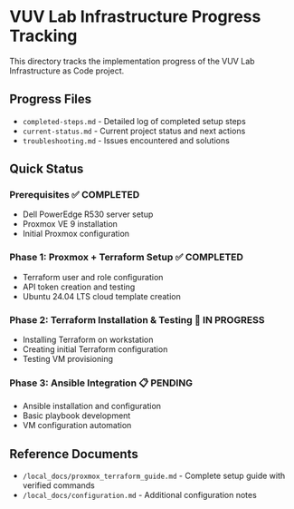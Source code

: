 # VUV Lab Infrastructure Progress Tracking

This directory tracks the implementation progress of the VUV Lab Infrastructure as Code project.

## Progress Files

- `completed-steps.md` - Detailed log of completed setup steps
- `current-status.md` - Current project status and next actions
- `troubleshooting.md` - Issues encountered and solutions

## Quick Status

### Prerequisites ✅ COMPLETED
- Dell PowerEdge R530 server setup
- Proxmox VE 9 installation
- Initial Proxmox configuration

### Phase 1: Proxmox + Terraform Setup ✅ COMPLETED  
- Terraform user and role configuration
- API token creation and testing
- Ubuntu 24.04 LTS cloud template creation

### Phase 2: Terraform Installation & Testing 🚧 IN PROGRESS
- Installing Terraform on workstation
- Creating initial Terraform configuration
- Testing VM provisioning

### Phase 3: Ansible Integration 📋 PENDING
- Ansible installation and configuration
- Basic playbook development
- VM configuration automation

## Reference Documents

- `/local_docs/proxmox_terraform_guide.md` - Complete setup guide with verified commands
- `/local_docs/configuration.md` - Additional configuration notes